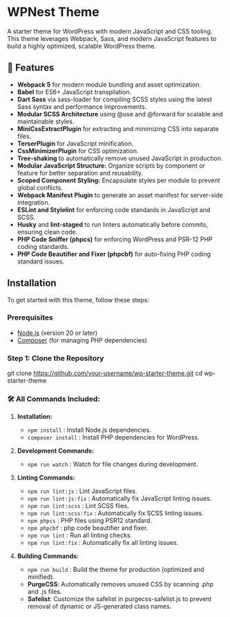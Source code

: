 # WPNest Theme

A starter theme for WordPress with modern JavaScript and CSS tooling. This theme leverages Webpack, Sass, and modern JavaScript features to build a highly optimized, scalable WordPress theme.

## 🚀 Features

- **Webpack 5** for modern module bundling and asset optimization.
- **Babel** for ES6+ JavaScript transpilation.
- **Dart Sass** via sass-loader for compiling SCSS styles using the latest Sass syntax and performance improvements.
- **Modular SCSS Architecture** using @use and @forward for scalable and maintainable styles.
- **MiniCssExtractPlugin** for extracting and minimizing CSS into separate files.
- **TerserPlugin** for JavaScript minification.
- **CssMinimizerPlugin** for CSS optimization.
- **Tree-shaking** to automatically remove unused JavaScript in production.
- **Modular JavaScript Structure:** Organize scripts by component or feature for better separation and reusability.
- **Scoped Component Styling:** Encapsulate styles per module to prevent global conflicts.
- **Webpack Manifest Plugin** to generate an asset manifest for server-side integration.
- **ESLint and Stylelint** for enforcing code standards in JavaScript and SCSS.
- **Husky** and **lint-staged** to run linters automatically before commits, ensuring clean code.
- **PHP Code Sniffer (phpcs)** for enforcing WordPress and PSR-12 PHP coding standards.
- **PHP Code Beautifier and Fixer (phpcbf)** for auto-fixing PHP coding standard issues.

## Installation

To get started with this theme, follow these steps:

### Prerequisites

- [Node.js](https://nodejs.org/) (version 20 or later)
- [Composer](https://getcomposer.org/) (for managing PHP dependencies)

### Step 1: Clone the Repository

git clone https://github.com/your-username/wp-starter-theme.git
cd wp-starter-theme


### 🛠 All Commands Included:

1. **Installation:**
   - `npm install` : Install Node.js dependencies.
   - `composer install` : Install PHP dependencies for WordPress.

2. **Development Commands:**
   - `npm run watch` : Watch for file changes during development.

3. **Linting Commands:**
   - `npm run lint:js` : Lint JavaScript files.
   - `npm run lint:js:fix` : Automatically fix JavaScript linting issues.
   - `npm run lint:scss` : Lint SCSS files.
   - `npm run lint:scss:fix` : Automatically fix SCSS linting issues.
   - `npm phpcs` :  PHP files using PSR12 standard.
   - `npm phpcbf` : php code beautifier and fixer.
   - `npm run lint` : Run all linting checks.
   - `npm run lint:fix` : Automatically fix all linting issues.

4. **Building Commands:**
   - `npm run build`  : Build the theme for production (optimized and minified).
   - **PurgeCSS**: Automatically removes unused CSS by scanning .php and .js files.
   - **Safelist**: Customize the safelist in purgecss-safelist.js to prevent removal of dynamic or JS-generated class names.
